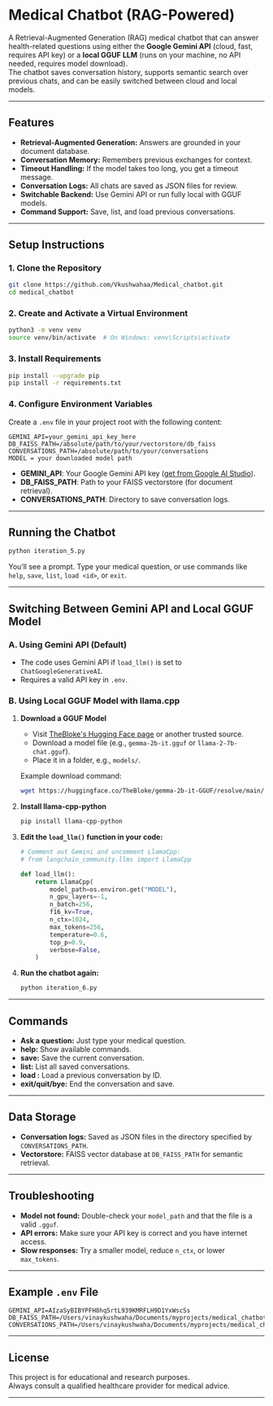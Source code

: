# Medical Chatbot (RAG-Powered)

A Retrieval-Augmented Generation (RAG) medical chatbot that can answer health-related questions using either the **Google Gemini API** (cloud, fast, requires API key) or a **local GGUF LLM** (runs on your machine, no API needed, requires model download).  
The chatbot saves conversation history, supports semantic search over previous chats, and can be easily switched between cloud and local models.

---

## Features

- **Retrieval-Augmented Generation:** Answers are grounded in your document database.
- **Conversation Memory:** Remembers previous exchanges for context.
- **Timeout Handling:** If the model takes too long, you get a timeout message.
- **Conversation Logs:** All chats are saved as JSON files for review.
- **Switchable Backend:** Use Gemini API or run fully local with GGUF models.
- **Command Support:** Save, list, and load previous conversations.

---

## Setup Instructions

### 1. Clone the Repository

```bash
git clone https://github.com/Vkushwahaa/Medical_chatbot.git
cd medical_chatbot
```

### 2. Create and Activate a Virtual Environment

```bash
python3 -m venv venv
source venv/bin/activate  # On Windows: venv\Scripts\activate
```

### 3. Install Requirements

```bash
pip install --upgrade pip
pip install -r requirements.txt
```

### 4. Configure Environment Variables

Create a `.env` file in your project root with the following content:

```
GEMINI_API=your_gemini_api_key_here
DB_FAISS_PATH=/absolute/path/to/your/vectorstore/db_faiss
CONVERSATIONS_PATH=/absolute/path/to/your/conversations
MODEL = your downloaded model path
```

- **GEMINI_API**: Your Google Gemini API key ([get from Google AI Studio](https://aistudio.google.com/app/apikey)).
- **DB_FAISS_PATH**: Path to your FAISS vectorstore (for document retrieval).
- **CONVERSATIONS_PATH**: Directory to save conversation logs.

---

## Running the Chatbot

```bash
python iteration_5.py
```

You’ll see a prompt. Type your medical question, or use commands like `help`, `save`, `list`, `load <id>`, or `exit`.

---

## Switching Between Gemini API and Local GGUF Model

### A. Using Gemini API (Default)

- The code uses Gemini API if `load_llm()` is set to `ChatGoogleGenerativeAI`.
- Requires a valid API key in `.env`.

### B. Using Local GGUF Model with llama.cpp

1. **Download a GGUF Model**

   - Visit [TheBloke's Hugging Face page](https://huggingface.co/TheBloke) or another trusted source.
   - Download a model file (e.g., `gemma-2b-it.gguf` or `llama-2-7b-chat.gguf`).
   - Place it in a folder, e.g., `models/`.

   Example download command:

   ```bash
   wget https://huggingface.co/TheBloke/gemma-2b-it-GGUF/resolve/main/gemma-2b-it-q4_0.gguf -O models/gemma-2b-it-q4_0.gguf
   ```

2. **Install llama-cpp-python**

   ```bash
   pip install llama-cpp-python
   ```

3. **Edit the `load_llm()` function in your code:**

   ```python
   # Comment out Gemini and uncomment LlamaCpp:
   # from langchain_community.llms import LlamaCpp

   def load_llm():
       return LlamaCpp(
           model_path=os.environ.get("MODEL"),
           n_gpu_layers=-1,
           n_batch=256,
           f16_kv=True,
           n_ctx=1024,
           max_tokens=256,
           temperature=0.6,
           top_p=0.9,
           verbose=False,
       )
   ```

4. **Run the chatbot again:**

   ```bash
   python iteration_6.py
   ```

---

## Commands

- **Ask a question:** Just type your medical question.
- **help:** Show available commands.
- **save:** Save the current conversation.
- **list:** List all saved conversations.
- **load <id>:** Load a previous conversation by ID.
- **exit/quit/bye:** End the conversation and save.

---

## Data Storage

- **Conversation logs:** Saved as JSON files in the directory specified by `CONVERSATIONS_PATH`.
- **Vectorstore:** FAISS vector database at `DB_FAISS_PATH` for semantic retrieval.

---

## Troubleshooting

- **Model not found:** Double-check your `model_path` and that the file is a valid `.gguf`.
- **API errors:** Make sure your API key is correct and you have internet access.
- **Slow responses:** Try a smaller model, reduce `n_ctx`, or lower `max_tokens`.

---

## Example `.env` File

```
GEMINI_API=AIzaSyBIBYPFH8hq5rtL939KMRFLH9D1YxWscSs
DB_FAISS_PATH=/Users/vinaykushwaha/Documents/myprojects/medical_chatbot/iteration_3/vectorstore/db_faiss
CONVERSATIONS_PATH=/Users/vinaykushwaha/Documents/myprojects/medical_chatbot/conversations
```

---

## License

This project is for educational and research purposes.  
Always consult a qualified healthcare provider for medical advice.

---
